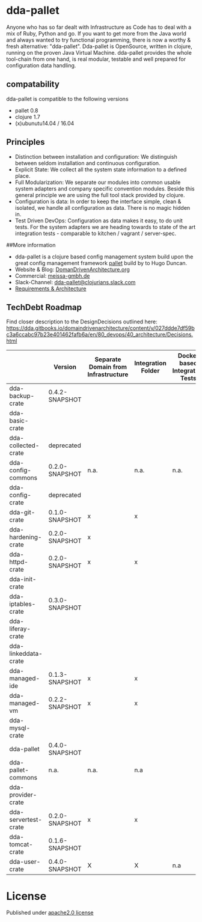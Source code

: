 # dda-pallet
Anyone who has so far dealt with Infrastructure as Code has to deal with a mix of Ruby, Python and go. If you want to get more from the Java world and always wanted to try functional programming, there is now a worthy & fresh alternative: "dda-pallet". Dda-pallet is OpenSource, written in clojure, running on the proven Java Virtual Machine.
dda-pallet provides the whole tool-chain from one hand, is real modular, testable and well prepared for configuration data handling.

## compatability
dda-pallet is compatible to the following versions
 * pallet 0.8
 * clojure 1.7
 * (x)ubunutu14.04 / 16.04

## Principles
 * Distinction between installation and configuration: We distinguish between seldom installation and continuous configuration.
 * Explicit State: We collect all the system state information to a defined place.
 * Full Modularization: We separate our modules into common usable system adapters and company specific convention modules. Beside this general principle we are using the full tool stack provided by clojure.
 * Configuration is data: In order to keep the interface simple, clean & isolated, we handle all configuration as data. There is no magic hidden in.
 * Test Driven DevOps: Configuration as data makes it easy, to do unit tests. For the system adapters we are heading towards to state of the art integration tests - comparable to kitchen / vagrant / server-spec.

##More information
* dda-pallet is a clojure based config management system build upon the great config management framework [pallet](https://github.com/pallet/pallet) build by to Hugo Duncan.
* Website & Blog: [DomanDrivenArchitecture.org](https://domaindrivenarchitecture.org)
* Commercial: [meissa-gmbh.de](https://meissa-gmbh.de)
* Slack-Channel: [dda-pallet@clojurians.slack.com](https://clojurians.slack.com/messages/C5GDWDF28/)
* [Requirements & Architecture](https://dda.gitbooks.io/domaindrivenarchitecture/content/en/80_config_management/index.html)

## TechDebt Roadmap

Find closer description to the DesignDecisions outlined here: https://dda.gitbooks.io/domaindrivenarchitecture/content/v/027ddde7df59bc3a6ccabc97b23e401462fafb6a/en/80_devops/40_architecture/Decisions.html

| | Version | Separate Domain from Infrastructure | Integration Folder | Docker based Integration Tests | Unit Tests for Domain | Boundaries | Input / Output Spec | Short Package | Composition over API | Group-based Configuration | Use dda-pallet aws/existing |
| --- | --- |  --- |--- | --- | --- | --- | --- | --- | --- | --- | --- |
| dda-backup-crate | 0.4.2-SNAPSHOT |  |  |  | | x |  |  | |  |  |
| dda-basic-crate |  |  |  |  | |  |  |  | ||  |
| dda-collected-crate| deprecated |  |  |  | |  |  |  |  |  |  |
| dda-config-commons| 0.2.0-SNAPSHOT | n.a. | n.a. | n.a. | n.a. |  |  | x | n.a | n.a | n.a. |
| dda-config-crate| deprecated |  |  |  |  |  |  |  |  |  |  |
| dda-git-crate   | 0.1.0-SNAPSHOT | x | x |  | x | x | x | x | x | x |  |
| dda-hardening-crate| 0.2.0-SNAPSHOT | x |  |  |  |  |  | x |  |  |
| dda-httpd-crate| 0.2.0-SNAPSHOT | x | x |  |  | x | x | x | x | x | x |
| dda-init-crate|  |  |  |  | |  |  |  | ||  |
| dda-iptables-crate| 0.3.0-SNAPSHOT |  |  |  |  |  |  | x |  |  |  |
| dda-liferay-crate|  |  |  |  | |  |  |  | ||  |
| dda-linkeddata-crate|  |  |  |  | |  |  |  || |  |
| dda-managed-ide| 0.1.3-SNAPSHOT | x | x |  | x | x |  | x | x | x |  |
| dda-managed-vm| 0.2.2-SNAPSHOT | x | x |  |  | x | x | x | partial | x |  |
| dda-mysql-crate|  |  |  |  | |  |  |  | ||  |
| dda-pallet           | 0.4.0-SNAPSHOT |  |  |  |  |  | x |  |  |  | n.a. |
| dda-pallet-commons| n.a. | n.a. | n.a |  |  |  |  |  |  | n.a. |  |
| dda-provider-crate|  |  |  |  | |  |  ||  | |  |
| dda-servertest-crate| 0.2.0-SNAPSHOT | x | x |  |  | x | x | x | x | x | x |
| dda-tomcat-crate| 0.1.6-SNAPSHOT |  |  |  | | x |  |  | ||  |
| dda-user-crate| 0.4.0-SNAPSHOT | X | X | n.a | X | X | X | X | X | X | X |

# License
Published under [apache2.0 license](LICENSE.md)
